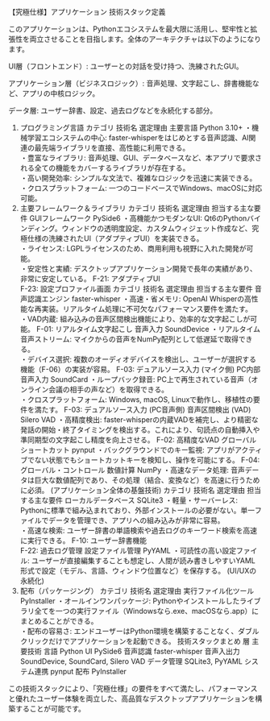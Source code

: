 【究極仕様】アプリケーション 技術スタック定義

このアプリケーションは、Pythonエコシステムを最大限に活用し、堅牢性と拡張性を両立させることを目指します。全体のアーキテクチャは以下のようになります。

UI層（フロントエンド）: ユーザーとの対話を受け持つ、洗練されたGUI。

アプリケーション層（ビジネスロジック）: 音声処理、文字起こし、辞書機能など、アプリの中核ロジック。

データ層: ユーザー辞書、設定、過去ログなどを永続化する部分。

1. プログラミング言語
カテゴリ	技術名	選定理由
主要言語	Python 3.10+	・機械学習エコシステムの中心: faster-whisperをはじめとする音声認識、AI関連の最先端ライブラリを直接、高性能に利用できる。<br>・豊富なライブラリ: 音声処理、GUI、データベースなど、本アプリで要求される全ての機能をカバーするライブラリが存在する。<br>・高い開発効率: シンプルな文法で、複雑なロジックを迅速に実装できる。<br>・クロスプラットフォーム: 一つのコードベースでWindows、macOSに対応可能。
2. 主要フレームワーク＆ライブラリ
カテゴリ	技術名	選定理由	担当する主な要件
GUIフレームワーク	PySide6	・高機能かつモダンなUI: Qt6のPythonバインディング。ウィンドウの透明度設定、カスタムウィジェット作成など、究極仕様の洗練されたUI（アダプティブUI）を実装できる。<br>・ライセンス: LGPLライセンスのため、商用利用も視野に入れた開発が可能。<br>・安定性と実績: デスクトップアプリケーション開発で長年の実績があり、非常に安定している。	F-21: アダプティブUI<br>F-23: 設定プロファイル画面
カテゴリ	技術名	選定理由	担当する主な要件
音声認識エンジン	faster-whisper	・高速・省メモリ: OpenAI Whisperの高性能な再実装。リアルタイム処理に不可欠なパフォーマンス要件を満たす。<br>・VAD内蔵: 組み込みの音声区間検出機能により、効率的な文字起こしが可能。	F-01: リアルタイム文字起こし
音声入力	SoundDevice	・リアルタイム音声ストリーム: マイクからの音声をNumPy配列として低遅延で取得できる。<br>・デバイス選択: 複数のオーディオデバイスを検出し、ユーザーが選択する機能（F-06）の実装が容易。	F-03: デュアルソース入力 (マイク側)
PC内部音声入力	SoundCard	・ループバック録音: PC上で再生されている音声（オンライン会議の相手の声など）を取得できる。<br>・クロスプラットフォーム: Windows, macOS, Linuxで動作し、移植性の要件を満たす。	F-03: デュアルソース入力 (PC音声側)
音声区間検出 (VAD)	Silero VAD	・高精度検出: faster-whisperの内蔵VADを補完し、より精密な発話の開始・終了タイミングを検出する。これにより、句読点の自動挿入や準同期型の文字起こし精度を向上させる。	F-02: 高精度なVAD
グローバルショートカット	pynput	・バックグラウンドでのキー監視: アプリがアクティブでない状態でもショートカットキーを検知し、操作を可能にする。	F-04: グローバル・コントロール
数値計算	NumPy	・高速なデータ処理: 音声データは巨大な数値配列であり、その処理（結合、変換など）を高速に行うために必須。	(アプリケーション全体の基盤技術)
カテゴリ	技術名	選定理由	担当する主な要件
ローカルデータベース	SQLite3	・軽量・サーバーレス: Pythonに標準で組み込まれており、外部インストールの必要がない。単一ファイルでデータを管理でき、アプリへの組み込みが非常に容易。<br>・高速な検索: ユーザー辞書の単語検索や過去ログのキーワード検索を高速に実行できる。	F-10: ユーザー辞書機能<br>F-22: 過去ログ管理
設定ファイル管理	PyYAML	・可読性の高い設定ファイル: ユーザーが直接編集することも想定し、人間が読み書きしやすいYAML形式で設定（モデル、言語、ウィンドウ位置など）を保存する。	(UI/UXの永続化)
3. 配布（パッケージング）
カテゴリ	技術名	選定理由
実行ファイル化ツール	PyInstaller	・オールインワンパッケージ: Pythonやインストールしたライブラリ全てを一つの実行ファイル（Windowsなら.exe、macOSなら.app）にまとめることができる。<br>・配布の容易さ: エンドユーザーはPython環境を構築することなく、ダブルクリックだけでアプリケーションを起動できる。
技術スタックまとめ
層	主要技術
言語	Python
UI	PySide6
音声認識	faster-whisper
音声入出力	SoundDevice, SoundCard, Silero VAD
データ管理	SQLite3, PyYAML
システム連携	pynput
配布	PyInstaller

この技術スタックにより、「究極仕様」の要件をすべて満たし、パフォーマンスと優れたユーザー体験を両立した、高品質なデスクトップアプリケーションを構築することが可能です。
